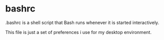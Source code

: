 # bashrc
.bashrc is a shell script that Bash runs whenever it is started interactively. 

This file is just a set of preferences i use for my desktop environment.
